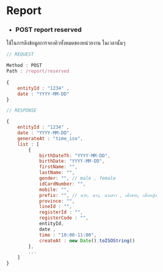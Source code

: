 # Report

- ### POST report reserved
ใช้ในการดึงข้อมูลการจองคิวทั้งหมดของหน่วยงาน ในเวลานั้นๆ

``` js
// REQUEST

Method : POST 
Path : /report/reserved 
 
{ 
	entityId : "1234" , 
	date : "YYYY-MM-DD"
} 

```

``` js
// RESPONSE 

{ 
	entityId : "1234" , 
	date : "YYYY-MM-DD", 
	generateAt : "time_iso", 
	list : [ 
		{ 
			birthDateTh: "YYYY-MM-DD", 
			birthDate: "YYYY-MM-DD", 
			firstName: "", 
			lastName: "", 
			gender: "", // male , female 
			idCardNumber: "", 
			mobile: "", 
			prefix: "", // นาย, นาง, นางสาว , เด็กชาย, เด็กหญิง  
			province: "", 
			lineId : "", 
			registerId : "", 
			registerCode : "",
			entityId, 
			date , 
			time : "10:00-11:00", 
			createAt : new Date().toISOString() 
		}, 
		... 
	] 
}
```